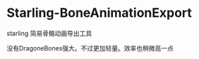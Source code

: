 Starling-BoneAnimationExport
============================

starling 简易骨骼动画导出工具

没有DragoneBones强大。不过更加轻量。效率也稍微高一点